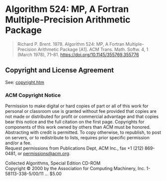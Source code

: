 # Algorithm 524: MP, A Fortran Multiple-Precision Arithmetic Package

> Richard P. Brent. 1978.
> Algorithm 524: MP, A Fortran Multiple-Precision Arithmetic Package [A1].
> ACM Trans. Math. Softw. 4, 1 (March 1978), 71–81.
> https://doi.org/10.1145/355769.355776


## Copyright and License Agreement

See: [copyright.htm](copyright.htm)

### ACM Copyright Notice

Permission to make digital or hard copies of part or all of this work for personal or classroom use is granted without fee provided that copies are not made or distributed for profit or commercial advantage and that copies bear this notice and the full citation on the first page.
Copyrights for components of this work owned by others than ACM must be honored. Abstracting with credit is permitted.
To copy otherwise, to republish, to post on servers, or to redistribute to lists, requires prior specific permission and/or a fee.  
Request permissions from Publications Dept, ACM Inc., fax +1 (212) 869-0481, or permissions@acm.org.

Collected Algorithms, Special Edition CD-ROM  
Copyright © 2000 by the Association for Computing Machinery, Inc. 1-58113-338-5/00/11 ... $5.00
